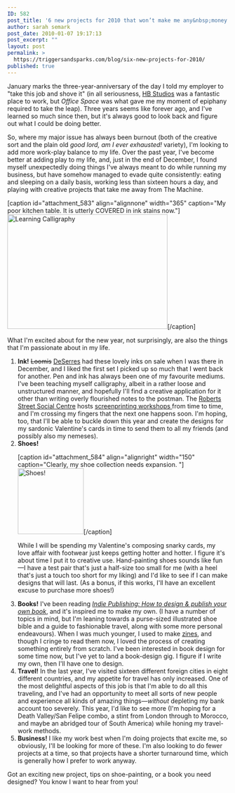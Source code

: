 ```yaml
---
ID: 582
post_title: '6 new projects for 2010 that won’t make me any&nbsp;money'
author: sarah semark
post_date: 2010-01-07 19:17:13
post_excerpt: ""
layout: post
permalink: >
  https://triggersandsparks.com/blog/six-new-projects-for-2010/
published: true
---
```

January marks the three-year-anniversary of the day I told my employer to "take this job and shove it" (in all seriousness, <a href="http://www.hb-studios.com">HB Studios</a> was a fantastic place to work, but <em>Office Space</em> was what gave me my moment of epiphany required to take the leap). Three years seems like forever ago, and I've learned so much since then, but it's always good to look back and figure out what I could be doing better.

So, where my major issue has always been burnout (both of the creative sort and the plain old <em>good lord, am I ever exhausted! </em>variety), I'm looking to add more work-play balance to my life. Over the past year, I've become better at adding play to my life, and, just in the end of December, I found myself unexpectedly doing things I've always meant to do while running my business, but have somehow managed to evade quite consistently: eating and sleeping on a daily basis, working less than sixteen hours a day, and playing with creative projects that take me away from The Machine.

[caption id="attachment_583" align="alignnone" width="365" caption="My poor kitchen table. It is utterly COVERED in ink stains now."]<a href="http://www.triggersandsparks.com/wp-content/uploads/2010/01/calligraphy.jpg"><img class="size-medium wp-image-583    " title="Learning Calligraphy" src="http://www.triggersandsparks.com/wp-content/uploads/2010/01/calligraphy-500x358.jpg" alt="Learning Calligraphy" width="365" height="261" /></a>[/caption]

What I'm excited about for the new year, not surprisingly, are also the things that I'm passionate about in my life.<!--more-->
<ol>
	<li><strong>Ink!</strong> <span style="text-decoration: line-through;">Loomis</span> <a href="http://www.deserres.ca/">DeSerres</a> had these lovely inks on sale when I was there in December, and I liked the first set I picked up so much that I went back for another. Pen and ink has always been one of my favourite mediums. I've been teaching myself calligraphy, albeit in a rather loose and unstructured manner, and hopefully I'll find a creative application for it other than writing overly flourished notes to the postman. The <a href="http://www.robertsstreet.org">Roberts Street Social Centre</a> hosts <a href="http://www.robertsstreet.org/n/ink-storm">screenprinting workshops </a>from time to time, and I'm crossing my fingers that the next one happens soon. I'm hoping, too, that I'll be able to buckle down this year and create the designs for my sardonic Valentine's cards in time to send them to all my friends (and possibly also my nemeses).</li>
	<li><strong>Shoes!</strong>

[caption id="attachment_584" align="alignright" width="150" caption="Clearly, my shoe collection needs expansion. "]<a href="http://www.triggersandsparks.com/wp-content/uploads/2010/01/DSCN0790.jpg"><img class="size-thumbnail wp-image-584  " title="Shoes" src="http://www.triggersandsparks.com/wp-content/uploads/2010/01/DSCN0790-150x150.jpg" alt="Shoes!" width="150" height="150" /></a>[/caption]

While I will be spending my Valentine's composing snarky cards, my love affair with footwear just keeps getting hotter and hotter. I figure it's about time I put it to creative use. Hand-painting shoes sounds like fun—I have a test pair that's just a half-size too small for me (with a heel that's just a touch too short for my liking) and I'd like to see if I can make designs that will last. (As a bonus, if this works, I'll have an excellent excuse to purchase more shoes!)</li>
	<li><strong>Books!</strong> I've been reading <em><a href="http://www.amazon.ca/Indie-Publishing-Design-Publish-Your/dp/1568987609">Indie Publishing: How to design &amp; publish your own book</a></em>, and it's inspired me to make my own. (I have a number of topics in mind, but I'm leaning towards a purse-sized illustrated shoe bible and a guide to fashionable travel, along with some more personal endeavours). When I was much younger, I used to make <a href="http://www.triggersandsparks.com/portfolio/book-design/">zines</a>, and though I cringe to read them now, I loved the process of creating something entirely from scratch. I've been interested in book design for some time now, but I've yet to land a book-design gig. I figure if I write my own, then I'll have one to design.</li>
	<li><strong>Travel!</strong> In the last year, I've visited sixteen different foreign cities in eight different countries, and my appetite for travel has only increased. One of the most delightful aspects of this job is that I'm able to do all this traveling, and I've had an opportunity to meet all sorts of new people and experience all kinds of amazing things—<em>without</em> depleting my bank account too severely. This year, I'd like to see more (I'm hoping for a Death Valley/San Felipe combo, a stint from London through to Morocco, and maybe an abridged tour of South America) while honing my travel-work methods.</li>
	<li><strong>Business!</strong> I like my work best when I'm doing projects that excite me, so obviously, I'll be looking for more of these. I'm also looking to do fewer projects at a time, so that projects have a shorter turnaround time, which is generally how I prefer to work anyway.</li>
</ol>
Got an exciting new project, tips on shoe-painting, or a book you need designed? You know I want to hear from you!